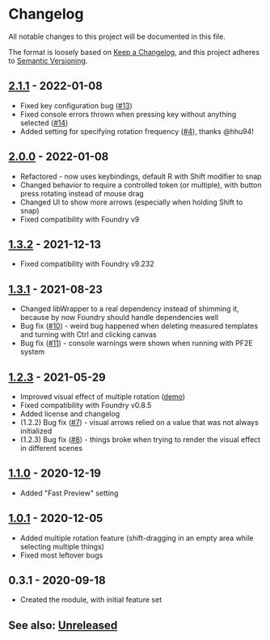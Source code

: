 # Changelog
All notable changes to this project will be documented in this file.

The format is loosely based on [Keep a Changelog](https://keepachangelog.com/en/1.0.0/),
and this project adheres to [Semantic Versioning](https://semver.org/spec/v2.0.0.html).

##  [2.1.1] - 2022-01-08
- Fixed key configuration bug ([#13](https://github.com/itamarcu/AlternativeRotation/issues/13))
- Fixed console errors thrown when pressing key without anything selected ([#14](https://github.com/itamarcu/AlternativeRotation/issues/14))
- Added setting for specifying rotation frequency ([#4]((https://github.com/itamarcu/AlternativeRotation/pull/4))), thanks @hhu94! 

##  [2.0.0] - 2022-01-08
- Refactored - now uses keybindings, default R with Shift modifier to snap
- Changed behavior to require a controlled token (or multiple), with button press rotating instead of mouse drag
- Changed UI to show more arrows (especially when holding Shift to snap)
- Fixed compatibility with Foundry v9

##  [1.3.2] - 2021-12-13
- Fixed compatibility with Foundry v9.232

##  [1.3.1] - 2021-08-23
- Changed libWrapper to a real dependency instead of shimming it, because by now Foundry should handle dependencies well
- Bug fix ([#10](https://github.com/itamarcu/AlternativeRotation/issues/10)) - weird bug happened when deleting measured templates and turning with Ctrl and clicking canvas
- Bug fix ([#11](https://github.com/itamarcu/AlternativeRotation/issues/11)) - console warnings were shown when running with PF2E system

## [1.2.3] - 2021-05-29
- Improved visual effect of multiple rotation ([demo](metadata/multiple_rotation_demo_2.gif))
- Fixed compatibility with Foundry v0.8.5
- Added license and changelog
- (1.2.2) Bug fix ([#7](https://github.com/itamarcu/AlternativeRotation/issues/7)) - visual arrows relied on a value that was not always initialized
- (1.2.3) Bug fix ([#8](https://github.com/itamarcu/AlternativeRotation/issues/8)) - things broke when trying to render the visual effect in different scenes

## [1.1.0] - 2020-12-19
- Added "Fast Preview" setting

## [1.0.1] - 2020-12-05
- Added multiple rotation feature (shift-dragging in an empty area while selecting multiple things)
- Fixed most leftover bugs

## 0.3.1 - 2020-09-18
- Created the module, with initial feature set

## See also: [Unreleased]

[Unreleased]: https://github.com/itamarcu/AlternativeRotation/compare/2.1.1...HEAD
[1.0.1]: https://github.com/itamarcu/AlternativeRotation/compare/0.3.1...1.0.1
[1.1.0]: https://github.com/itamarcu/AlternativeRotation/compare/1.0.1...1.1.0
[1.2.3]: https://github.com/itamarcu/AlternativeRotation/compare/1.1.0...1.2.3
[1.3.1]: https://github.com/itamarcu/AlternativeRotation/compare/1.2.3...1.3.1
[1.3.2]: https://github.com/itamarcu/AlternativeRotation/compare/1.3.1...1.3.2
[2.0.0]: https://github.com/itamarcu/AlternativeRotation/compare/1.3.2...2.0.0
[2.1.1]: https://github.com/itamarcu/AlternativeRotation/compare/2.0.0...2.1.1

